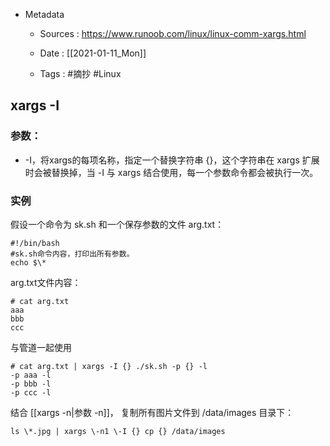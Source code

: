 * Metadata
	*  Sources : 
		 https://www.runoob.com/linux/linux-comm-xargs.html
	
	* Date : [[2021-01-11_Mon]] 
	* Tags : #摘抄 #Linux


## xargs -I

### 参数：
-   -I，将xargs的每项名称，指定一个替换字符串 {}，这个字符串在 xargs 扩展时会被替换掉，当 -I 与 xargs 结合使用，每一个参数命令都会被执行一次。

### 实例
假设一个命令为 sk.sh 和一个保存参数的文件 arg.txt：
```
#!/bin/bash 
#sk.sh命令内容，打印出所有参数。 
echo $\*
```

arg.txt文件内容：

```
# cat arg.txt 
aaa
bbb
ccc
```

与管道一起使用
```
# cat arg.txt | xargs -I {} ./sk.sh -p {} -l 
-p aaa -l
-p bbb -l
-p ccc -l
```

结合 [[xargs -n|参数 -n]]， 复制所有图片文件到 /data/images 目录下：
```
ls \*.jpg | xargs \-n1 \-I {} cp {} /data/images
```
